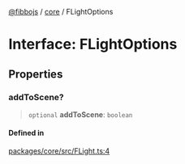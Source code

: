 [@fibbojs](/api/index) / [core](/api/core) / FLightOptions

# Interface: FLightOptions

## Properties

### addToScene?

> `optional` **addToScene**: `boolean`

#### Defined in

[packages/core/src/FLight.ts:4](https://github.com/fibbojs/fibbo/blob/ca0e011a21c87d9c4978217c9b9041de6ed31595/packages/core/src/FLight.ts#L4)
